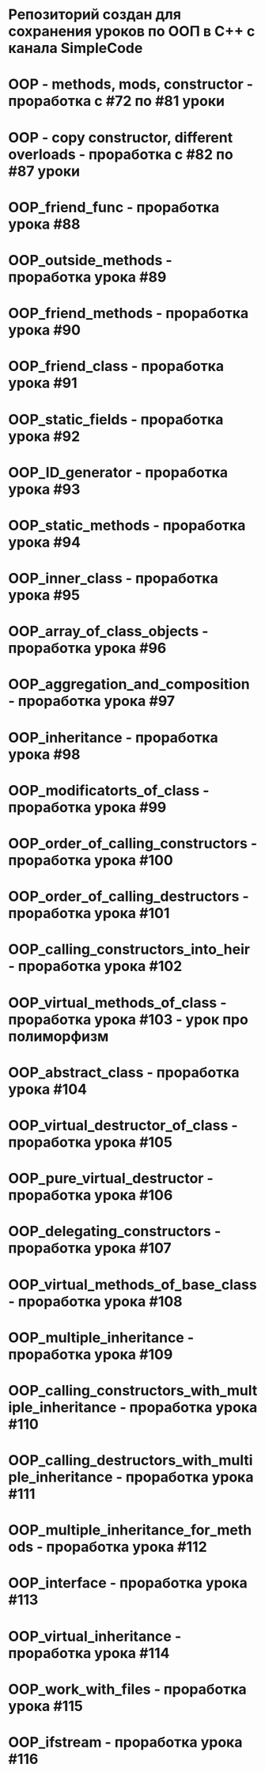 # Репозиторий создан для сохранения уроков по ООП в С++ с канала SimpleCode
# OOP - methods, mods, constructor - проработка с #72 по #81 уроки
# OOP - copy constructor, different overloads - проработка с #82 по #87 уроки
# OOP_friend_func - проработка урока #88 
# OOP_outside_methods - проработка урока #89
# OOP_friend_methods - проработка урока #90
# OOP_friend_class - проработка урока #91
# OOP_static_fields - проработка урока #92
# OOP_ID_generator - проработка урока #93
# OOP_static_methods - проработка урока #94
# OOP_inner_class - проработка урока #95
# OOP_array_of_class_objects - проработка урока #96
# OOP_aggregation_and_composition - проработка урока #97
# OOP_inheritance - проработка урока #98
# OOP_modificatorts_of_class - проработка урока #99 
# OOP_order_of_calling_constructors - проработка урока #100
# OOP_order_of_calling_destructors - проработка урока #101
# OOP_calling_constructors_into_heir - проработка урока #102
# OOP_virtual_methods_of_class - проработка урока #103 - урок про полиморфизм 
# OOP_abstract_class - проработка урока #104
# OOP_virtual_destructor_of_class - проработка урока #105
# OOP_pure_virtual_destructor - проработка урока #106
# OOP_delegating_constructors - проработка урока #107
# OOP_virtual_methods_of_base_class - проработка урока #108
# OOP_multiple_inheritance - проработка урока #109
# OOP_calling_constructors_with_multiple_inheritance - проработка урока #110
# OOP_calling_destructors_with_multiple_inheritance - проработка урока #111
# OOP_multiple_inheritance_for_methods - проработка урока #112
# OOP_interface - проработка урока #113
# OOP_virtual_inheritance - проработка урока #114
# OOP_work_with_files - проработка урока #115
# OOP_ifstream - проработка урока #116